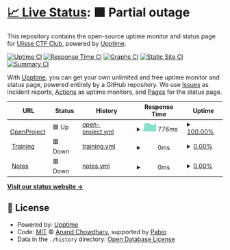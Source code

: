 # [📈 Live Status](https://UlisseLab.github.io/status): <!--live status--> **🟧 Partial outage**

This repository contains the open-source uptime monitor and status page for [Ulisse CTF Club](ctf.ulis.se), powered by [Upptime](https://github.com/upptime/upptime).

[![Uptime CI](https://github.com/UlisseLab/status/workflows/Uptime%20CI/badge.svg)](https://github.com/UlisseLab/status/actions?query=workflow%3A%22Uptime+CI%22)
[![Response Time CI](https://github.com/UlisseLab/status/workflows/Response%20Time%20CI/badge.svg)](https://github.com/UlisseLab/status/actions?query=workflow%3A%22Response+Time+CI%22)
[![Graphs CI](https://github.com/UlisseLab/status/workflows/Graphs%20CI/badge.svg)](https://github.com/UlisseLab/status/actions?query=workflow%3A%22Graphs+CI%22)
[![Static Site CI](https://github.com/UlisseLab/status/workflows/Static%20Site%20CI/badge.svg)](https://github.com/UlisseLab/status/actions?query=workflow%3A%22Static+Site+CI%22)
[![Summary CI](https://github.com/UlisseLab/status/workflows/Summary%20CI/badge.svg)](https://github.com/UlisseLab/status/actions?query=workflow%3A%22Summary+CI%22)

With [Upptime](https://upptime.js.org), you can get your own unlimited and free uptime monitor and status page, powered entirely by a GitHub repository. We use [Issues](https://github.com/UlisseLab/status/issues) as incident reports, [Actions](https://github.com/UlisseLab/status/actions) as uptime monitors, and [Pages](https://UlisseLab.github.io/status) for the status page.

<!--start: status pages-->
<!-- This summary is generated by Upptime (https://github.com/upptime/upptime) -->
<!-- Do not edit this manually, your changes will be overwritten -->
<!-- prettier-ignore -->
| URL | Status | History | Response Time | Uptime |
| --- | ------ | ------- | ------------- | ------ |
| <img alt="" src="https://icons.duckduckgo.com/ip3/openproject.ulis.se.ico" height="13"> [OpenProject](https://openproject.ulis.se) | 🟩 Up | [open-project.yml](https://github.com/UlisseLab/status/commits/HEAD/history/open-project.yml) | <details><summary><img alt="Response time graph" src="./graphs/open-project/response-time-week.png" height="20"> 776ms</summary><br><a href="https://status.ulis.se/history/open-project"><img alt="Response time 852" src="https://img.shields.io/endpoint?url=https%3A%2F%2Fraw.githubusercontent.com%2FUlisseLab%2Fstatus%2FHEAD%2Fapi%2Fopen-project%2Fresponse-time.json"></a><br><a href="https://status.ulis.se/history/open-project"><img alt="24-hour response time 693" src="https://img.shields.io/endpoint?url=https%3A%2F%2Fraw.githubusercontent.com%2FUlisseLab%2Fstatus%2FHEAD%2Fapi%2Fopen-project%2Fresponse-time-day.json"></a><br><a href="https://status.ulis.se/history/open-project"><img alt="7-day response time 776" src="https://img.shields.io/endpoint?url=https%3A%2F%2Fraw.githubusercontent.com%2FUlisseLab%2Fstatus%2FHEAD%2Fapi%2Fopen-project%2Fresponse-time-week.json"></a><br><a href="https://status.ulis.se/history/open-project"><img alt="30-day response time 816" src="https://img.shields.io/endpoint?url=https%3A%2F%2Fraw.githubusercontent.com%2FUlisseLab%2Fstatus%2FHEAD%2Fapi%2Fopen-project%2Fresponse-time-month.json"></a><br><a href="https://status.ulis.se/history/open-project"><img alt="1-year response time 852" src="https://img.shields.io/endpoint?url=https%3A%2F%2Fraw.githubusercontent.com%2FUlisseLab%2Fstatus%2FHEAD%2Fapi%2Fopen-project%2Fresponse-time-year.json"></a></details> | <details><summary><a href="https://status.ulis.se/history/open-project">100.00%</a></summary><a href="https://status.ulis.se/history/open-project"><img alt="All-time uptime 93.71%" src="https://img.shields.io/endpoint?url=https%3A%2F%2Fraw.githubusercontent.com%2FUlisseLab%2Fstatus%2FHEAD%2Fapi%2Fopen-project%2Fuptime.json"></a><br><a href="https://status.ulis.se/history/open-project"><img alt="24-hour uptime 100.00%" src="https://img.shields.io/endpoint?url=https%3A%2F%2Fraw.githubusercontent.com%2FUlisseLab%2Fstatus%2FHEAD%2Fapi%2Fopen-project%2Fuptime-day.json"></a><br><a href="https://status.ulis.se/history/open-project"><img alt="7-day uptime 100.00%" src="https://img.shields.io/endpoint?url=https%3A%2F%2Fraw.githubusercontent.com%2FUlisseLab%2Fstatus%2FHEAD%2Fapi%2Fopen-project%2Fuptime-week.json"></a><br><a href="https://status.ulis.se/history/open-project"><img alt="30-day uptime 98.86%" src="https://img.shields.io/endpoint?url=https%3A%2F%2Fraw.githubusercontent.com%2FUlisseLab%2Fstatus%2FHEAD%2Fapi%2Fopen-project%2Fuptime-month.json"></a><br><a href="https://status.ulis.se/history/open-project"><img alt="1-year uptime 93.71%" src="https://img.shields.io/endpoint?url=https%3A%2F%2Fraw.githubusercontent.com%2FUlisseLab%2Fstatus%2FHEAD%2Fapi%2Fopen-project%2Fuptime-year.json"></a></details>
| <img alt="" src="https://icons.duckduckgo.com/ip3/training.ulis.se.ico" height="13"> [Training](https://training.ulis.se) | 🟥 Down | [training.yml](https://github.com/UlisseLab/status/commits/HEAD/history/training.yml) | <details><summary><img alt="Response time graph" src="./graphs/training/response-time-week.png" height="20"> 0ms</summary><br><a href="https://status.ulis.se/history/training"><img alt="Response time 561" src="https://img.shields.io/endpoint?url=https%3A%2F%2Fraw.githubusercontent.com%2FUlisseLab%2Fstatus%2FHEAD%2Fapi%2Ftraining%2Fresponse-time.json"></a><br><a href="https://status.ulis.se/history/training"><img alt="24-hour response time 0" src="https://img.shields.io/endpoint?url=https%3A%2F%2Fraw.githubusercontent.com%2FUlisseLab%2Fstatus%2FHEAD%2Fapi%2Ftraining%2Fresponse-time-day.json"></a><br><a href="https://status.ulis.se/history/training"><img alt="7-day response time 0" src="https://img.shields.io/endpoint?url=https%3A%2F%2Fraw.githubusercontent.com%2FUlisseLab%2Fstatus%2FHEAD%2Fapi%2Ftraining%2Fresponse-time-week.json"></a><br><a href="https://status.ulis.se/history/training"><img alt="30-day response time 640" src="https://img.shields.io/endpoint?url=https%3A%2F%2Fraw.githubusercontent.com%2FUlisseLab%2Fstatus%2FHEAD%2Fapi%2Ftraining%2Fresponse-time-month.json"></a><br><a href="https://status.ulis.se/history/training"><img alt="1-year response time 561" src="https://img.shields.io/endpoint?url=https%3A%2F%2Fraw.githubusercontent.com%2FUlisseLab%2Fstatus%2FHEAD%2Fapi%2Ftraining%2Fresponse-time-year.json"></a></details> | <details><summary><a href="https://status.ulis.se/history/training">0.00%</a></summary><a href="https://status.ulis.se/history/training"><img alt="All-time uptime 54.02%" src="https://img.shields.io/endpoint?url=https%3A%2F%2Fraw.githubusercontent.com%2FUlisseLab%2Fstatus%2FHEAD%2Fapi%2Ftraining%2Fuptime.json"></a><br><a href="https://status.ulis.se/history/training"><img alt="24-hour uptime 0.00%" src="https://img.shields.io/endpoint?url=https%3A%2F%2Fraw.githubusercontent.com%2FUlisseLab%2Fstatus%2FHEAD%2Fapi%2Ftraining%2Fuptime-day.json"></a><br><a href="https://status.ulis.se/history/training"><img alt="7-day uptime 0.00%" src="https://img.shields.io/endpoint?url=https%3A%2F%2Fraw.githubusercontent.com%2FUlisseLab%2Fstatus%2FHEAD%2Fapi%2Ftraining%2Fuptime-week.json"></a><br><a href="https://status.ulis.se/history/training"><img alt="30-day uptime 10.19%" src="https://img.shields.io/endpoint?url=https%3A%2F%2Fraw.githubusercontent.com%2FUlisseLab%2Fstatus%2FHEAD%2Fapi%2Ftraining%2Fuptime-month.json"></a><br><a href="https://status.ulis.se/history/training"><img alt="1-year uptime 54.02%" src="https://img.shields.io/endpoint?url=https%3A%2F%2Fraw.githubusercontent.com%2FUlisseLab%2Fstatus%2FHEAD%2Fapi%2Ftraining%2Fuptime-year.json"></a></details>
| <img alt="" src="https://icons.duckduckgo.com/ip3/notes.ulis.se.ico" height="13"> [Notes](https://notes.ulis.se) | 🟥 Down | [notes.yml](https://github.com/UlisseLab/status/commits/HEAD/history/notes.yml) | <details><summary><img alt="Response time graph" src="./graphs/notes/response-time-week.png" height="20"> 0ms</summary><br><a href="https://status.ulis.se/history/notes"><img alt="Response time 712" src="https://img.shields.io/endpoint?url=https%3A%2F%2Fraw.githubusercontent.com%2FUlisseLab%2Fstatus%2FHEAD%2Fapi%2Fnotes%2Fresponse-time.json"></a><br><a href="https://status.ulis.se/history/notes"><img alt="24-hour response time 0" src="https://img.shields.io/endpoint?url=https%3A%2F%2Fraw.githubusercontent.com%2FUlisseLab%2Fstatus%2FHEAD%2Fapi%2Fnotes%2Fresponse-time-day.json"></a><br><a href="https://status.ulis.se/history/notes"><img alt="7-day response time 0" src="https://img.shields.io/endpoint?url=https%3A%2F%2Fraw.githubusercontent.com%2FUlisseLab%2Fstatus%2FHEAD%2Fapi%2Fnotes%2Fresponse-time-week.json"></a><br><a href="https://status.ulis.se/history/notes"><img alt="30-day response time 2369" src="https://img.shields.io/endpoint?url=https%3A%2F%2Fraw.githubusercontent.com%2FUlisseLab%2Fstatus%2FHEAD%2Fapi%2Fnotes%2Fresponse-time-month.json"></a><br><a href="https://status.ulis.se/history/notes"><img alt="1-year response time 712" src="https://img.shields.io/endpoint?url=https%3A%2F%2Fraw.githubusercontent.com%2FUlisseLab%2Fstatus%2FHEAD%2Fapi%2Fnotes%2Fresponse-time-year.json"></a></details> | <details><summary><a href="https://status.ulis.se/history/notes">0.00%</a></summary><a href="https://status.ulis.se/history/notes"><img alt="All-time uptime 53.98%" src="https://img.shields.io/endpoint?url=https%3A%2F%2Fraw.githubusercontent.com%2FUlisseLab%2Fstatus%2FHEAD%2Fapi%2Fnotes%2Fuptime.json"></a><br><a href="https://status.ulis.se/history/notes"><img alt="24-hour uptime 0.00%" src="https://img.shields.io/endpoint?url=https%3A%2F%2Fraw.githubusercontent.com%2FUlisseLab%2Fstatus%2FHEAD%2Fapi%2Fnotes%2Fuptime-day.json"></a><br><a href="https://status.ulis.se/history/notes"><img alt="7-day uptime 0.00%" src="https://img.shields.io/endpoint?url=https%3A%2F%2Fraw.githubusercontent.com%2FUlisseLab%2Fstatus%2FHEAD%2Fapi%2Fnotes%2Fuptime-week.json"></a><br><a href="https://status.ulis.se/history/notes"><img alt="30-day uptime 10.16%" src="https://img.shields.io/endpoint?url=https%3A%2F%2Fraw.githubusercontent.com%2FUlisseLab%2Fstatus%2FHEAD%2Fapi%2Fnotes%2Fuptime-month.json"></a><br><a href="https://status.ulis.se/history/notes"><img alt="1-year uptime 53.98%" src="https://img.shields.io/endpoint?url=https%3A%2F%2Fraw.githubusercontent.com%2FUlisseLab%2Fstatus%2FHEAD%2Fapi%2Fnotes%2Fuptime-year.json"></a></details>

<!--end: status pages-->

[**Visit our status website →**](https://UlisseLab.github.io/status)

## 📄 License

- Powered by: [Upptime](https://github.com/upptime/upptime)
- Code: [MIT](./LICENSE) © [Anand Chowdhary](https://anandchowdhary.com), supported by [Pabio](https://pabio.com)
- Data in the `./history` directory: [Open Database License](https://opendatacommons.org/licenses/odbl/1-0/)
